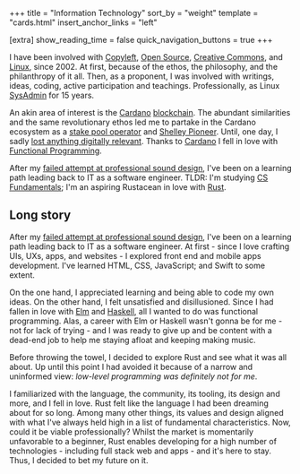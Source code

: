 +++
title = "Information Technology"
sort_by = "weight"
template = "cards.html"
insert_anchor_links = "left"

[extra]
show_reading_time = false
quick_navigation_buttons = true
+++

I have been involved with [Copyleft](https://en.wikipedia.org/wiki/Copyleft),
[Open Source](https://en.wikipedia.org/wiki/Free_and_open-source_software),
[Creative Commons](https://en.wikipedia.org/wiki/Creative_Commons), and
[Linux](https://en.wikipedia.org/wiki/Linux), since 2002. At first, because of
the ethos, the philosophy, and the philanthropy of it all. Then, as a
proponent, I was involved with writings, ideas, coding, active participation
and teachings. Professionally, as Linux
[SysAdmin](https://en.wikipedia.org/wiki/System_administrator) for 15 years.

An akin area of interest is the [Cardano](https://cardano.org)
[blockchain](https://en.wikipedia.org/wiki/Blockchain). The abundant
similarities and the same revolutionary ethos led me to partake in the Cardano
ecosystem as a [stake pool
operator](https://docs.cardano.org/operating-a-stake-pool/about-stake-pools/)
and [Shelley
Pioneer](https://iohk.io/en/blog/posts/2020/04/29/from-byron-to-shelley-part-one-the-testnets/).
Until, one day, I sadly [lost anything digitally
relevant](https://twitter.com/insaladaPool/status/1380087586509709312). Thanks
to [Cardano](https://www.essentialcardano.io/) I fell in love with [Functional
Programming](https://en.wikipedia.org/wiki/Functional_programming).

After my [failed attempt at professional sound
design](/content/sound/_index.md), I've been on a learning path leading back
to IT as a software engineer. TLDR: I'm studying [CS
Fundamentals](https://en.wikipedia.org/wiki/Computer_science); I'm an
aspiring Rustacean in love with [Rust](https://www.rust-lang.org).

## Long story

After my [failed attempt at professional sound
design](/content/sound/_index.md), I've been on a learning path leading back to
IT as a software engineer. At first - since I love crafting UIs, UXs,
apps, and websites - I explored front end and mobile apps development. I've
learned HTML, CSS, JavaScript; and Swift to some extent.

On the one hand, I appreciated learning and being able to code my own ideas. On
the other hand, I felt unsatisfied and disillusioned. Since I had fallen in
love with [Elm](https://elm-lang.org/) and [Haskell](https://www.haskell.org),
all I wanted to do was functional programming. Alas, a career with Elm or
Haskell wasn't gonna be for me - not for lack of trying - and I was ready to
give up and be content with a dead-end job to help me staying afloat and
keeping making music.

Before throwing the towel, I decided to explore Rust and see what it was all
about. Up until this point I had avoided it because of a narrow and uninformed
view: *low-level programming was definitely not for me*.

I familiarized with the language, the community, its tooling, its design and
more, and I fell in love. Rust felt like the language I had been dreaming about
for so long. Among many other things, its values and design aligned with what
I've always held high in a list of fundamental characteristics. Now, could it
be viable professionally? Whilst the market is momentarily unfavorable to a
beginner, Rust enables developing for a high number of technologies - including
full stack web and apps - and it's here to stay. Thus, I decided to bet my
future on it.
